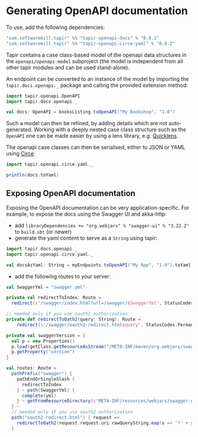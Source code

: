 # Generating OpenAPI documentation

To use, add the following dependencies:

```scala
"com.softwaremill.tapir" %% "tapir-openapi-docs" % "0.8.2"
"com.softwaremill.tapir" %% "tapir-openapi-circe-yaml" % "0.8.2"
```

Tapir contains a case class-based model of the openapi data structures in the `openapi/openapi-model` subproject (the
model is independent from all other tapir modules and can be used stand-alone).
 
An endpoint can be converted to an instance of the model by importing the `tapir.docs.openapi._` package and calling 
the provided extension method:

```scala
import tapir.openapi.OpenAPI
import tapir.docs.openapi._

val docs: OpenAPI = booksListing.toOpenAPI("My Bookshop", "1.0")
```

Such a model can then be refined, by adding details which are not auto-generated. Working with a deeply nested case 
class structure such as the `OpenAPI` one can be made easier by using a lens library, e.g. [Quicklens](https://github.com/adamw/quicklens).

The openapi case classes can then be serialised, either to JSON or YAML using [Circe](https://circe.github.io/circe/):

```scala
import tapir.openapi.circe.yaml._

println(docs.toYaml)
```

## Exposing OpenAPI documentation

Exposing the OpenAPI documentation can be very application-specific. For example, to expose the docs using the
Swagger UI and akka-http:

* add `libraryDependencies += "org.webjars" % "swagger-ui" % "3.22.2"` to `build.sbt` (or newer)
* generate the yaml content to serve as a `String` using tapir: 

```scala
import tapir.docs.openapi._
import tapir.openapi.circe.yaml._

val docsAsYaml: String = myEndpoints.toOpenAPI("My App", "1.0").toYaml
```

* add the following routes to your server:

```scala
val SwaggerYml = "swagger.yml"

private val redirectToIndex: Route =
  redirect(s"/swagger/index.html?url=/swagger/$SwaggerYml", StatusCodes.PermanentRedirect) 

// needed only if you use oauth2 authorization
private def redirectToOath2(query: String): Route =
    redirect(s"/swagger/oauth2-redirect.html$query", StatusCodes.PermanentRedirect)

private val swaggerVersion = {
  val p = new Properties()
  p.load(getClass.getResourceAsStream("/META-INF/maven/org.webjars/swagger-ui/pom.properties"))
  p.getProperty("version")
}

val routes: Route =   
  pathPrefix("swagger") {
    pathEndOrSingleSlash {
      redirectToIndex
    } ~ path(SwaggerYml) {
      complete(yml)
    } ~ getFromResourceDirectory(s"META-INF/resources/webjars/swagger-ui/$swaggerVersion/")
  } ~
  // needed only if you use oauth2 authorization
  path("oauth2-redirect.html") { request => 
    redirectToOath2(request.request.uri.rawQueryString.map(s => '?' + s).getOrElse(""))(request)
  }
```
